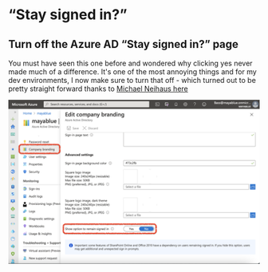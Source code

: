 # “Stay signed in?”
## Turn off the Azure AD “Stay signed in?” page

You must have seen this one before and wondered why clicking yes never made much of a difference.
It's one of the most annoying things and for my dev environments, I now make sure to turn that off - which turned out to be pretty straight forward thanks to [Michael Neihaus here](https://oofhours.com/2020/12/17/turn-off-the-azure-ad-stay-signed-in-page/)

![Company Branding option](../images/2021-04-01/CompanyBranding.png)